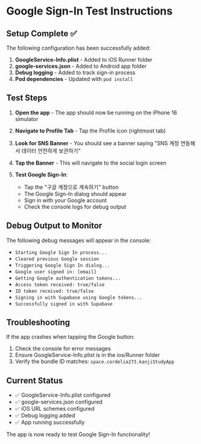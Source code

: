 # Google Sign-In Test Instructions

## Setup Complete ✅

The following configuration has been successfully added:
1. **GoogleService-Info.plist** - Added to iOS Runner folder
2. **google-services.json** - Added to Android app folder  
3. **Debug logging** - Added to track sign-in process
4. **Pod dependencies** - Updated with `pod install`

## Test Steps

1. **Open the app** - The app should now be running on the iPhone 16 simulator

2. **Navigate to Profile Tab** - Tap the Profile icon (rightmost tab)

3. **Look for SNS Banner** - You should see a banner saying "SNS 계정 연동해서 데이터 안전하게 보관하기"

4. **Tap the Banner** - This will navigate to the social login screen

5. **Test Google Sign-In**:
   - Tap the "구글 계정으로 계속하기" button
   - The Google Sign-In dialog should appear
   - Sign in with your Google account
   - Check the console logs for debug output

## Debug Output to Monitor

The following debug messages will appear in the console:
- `Starting Google Sign In process...`
- `Cleared previous Google session`
- `Triggering Google Sign In dialog...`
- `Google user signed in: [email]`
- `Getting Google authentication tokens...`
- `Access token received: true/false`
- `ID token received: true/false`
- `Signing in with Supabase using Google tokens...`
- `Successfully signed in with Supabase`

## Troubleshooting

If the app crashes when tapping the Google button:
1. Check the console for error messages
2. Ensure GoogleService-Info.plist is in the ios/Runner folder
3. Verify the bundle ID matches: `space.cordelia273.kanjiStudyApp`

## Current Status

- ✅ GoogleService-Info.plist configured
- ✅ google-services.json configured
- ✅ iOS URL schemes configured
- ✅ Debug logging added
- ✅ App running successfully

The app is now ready to test Google Sign-In functionality!